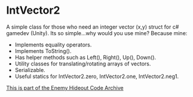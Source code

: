 # IntVector2
A simple class for those who need an integer vector (x,y) struct for c# gamedev (Unity). Its so simple...why would you use mine? Because mine:

 * Implements equality operators.
 * Implements ToString().
 * Has helper methods such as Left(), Right(), Up(), Down().
 * Utility classes for translating/rotating arrays of vectors.
 * Serializable.
 * Useful statics for IntVector2.zero, IntVector2.one, IntVector2.neg1.

[This is part of the Enemy Hideout Code Archive](http://enemyhideout.com/2016/05/free-code-from-the-hideout/)